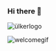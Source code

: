 ### Hi there 👋

![ülkerlogo](https://upload.wikimedia.org/wikipedia/commons/3/38/Ülker_logo.svg)


![welcomegif](https://c.tenor.com/LDuF2jVabwoAAAAC/banner-welcome.gif)
<!--
**dincerulker/dincerulker** is a ✨ _special_ ✨ repository because its `README.md` (this file) appears on your GitHub profile.

Here are some ideas to get you started:

- 🔭 I’m currently working on ...
- 🌱 I’m currently learning ...
- 👯 I’m looking to collaborate on ...
- 🤔 I’m looking for help with ...
- 💬 Ask me about ...
- 📫 How to reach me: ...
- 😄 Pronouns: ...
- ⚡ Fun fact: ...
-->
